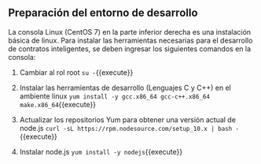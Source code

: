 ## Preparación del entorno de desarrollo

La consola Linux (CentOS 7) en la parte inferior derecha es una instalación básica de linux.
Para instalar las herramientas necesarias para el desarrollo de contratos inteligentes, se deben
ingresar los siguientes comandos en la consola:

1. Cambiar al rol root
`su -`{{execute}}

2. Instalar las herramientas de desarrollo (Lenguajes C y C++) en el ambiente linux
`yum install -y gcc.x86_64 gcc-c++.x86_64 make.x86_64`{{execute}}

3. Actualizar los repositorios Yum para obtener una versión actual de node.js
`curl -sL https://rpm.nodesource.com/setup_10.x | bash -`{{execute}}

4. Instalar node.js
`yum install -y nodejs`{{execute}}

